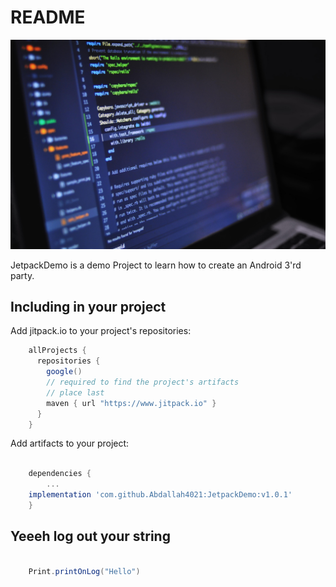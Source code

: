# README 

![Image](https://github.com/Abdallah4021/JetpackDemo/blob/master/blur-close-up-code-computer-546819.jpg)

JetpackDemo is a demo Project to learn how to create an Android 3'rd party.

## Including in your project

Add jitpack.io to your project's repositories:

```groovy
    allProjects {
      repositories {
        google() 
        // required to find the project's artifacts
        // place last
        maven { url "https://www.jitpack.io" }
      }
    }
```


Add artifacts to your project:

```groovy

    dependencies {
        ...
	implementation 'com.github.Abdallah4021:JetpackDemo:v1.0.1'
    }
```


## Yeeeh log out your string 

```java

    Print.printOnLog("Hello")
```

